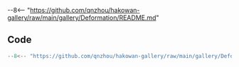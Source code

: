 --8<-- "https://github.com/qnzhou/hakowan-gallery/raw/main/gallery/Deformation/README.md"

## Code

```py
--8<-- "https://github.com/qnzhou/hakowan-gallery/raw/main/gallery/Deformation/render.py"
```
